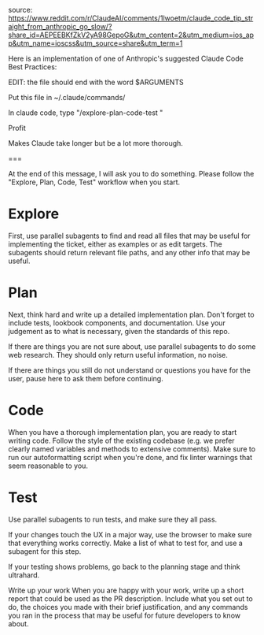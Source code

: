 source: https://www.reddit.com/r/ClaudeAI/comments/1lwoetm/claude_code_tip_straight_from_anthropic_go_slow/?share_id=AEPEEBKfZkV2yA98GepoG&utm_content=2&utm_medium=ios_app&utm_name=ioscss&utm_source=share&utm_term=1

Here is an implementation of one of Anthropic's suggested Claude Code Best Practices:

EDIT: the file should end with the word $ARGUMENTS

Put this file in ~/.claude/commands/

In claude code, type "/explore-plan-code-test <whatever task you want>"

Profit

Makes Claude take longer but be a lot more thorough.

===

At the end of this message, I will ask you to do something. Please follow the "Explore, Plan, Code, Test" workflow when you start.

# Explore

First, use parallel subagents to find and read all files that may be useful for implementing the ticket, either as examples or as edit targets. The subagents should return relevant file paths, and any other info that may be useful.

# Plan

Next, think hard and write up a detailed implementation plan. Don't forget to include tests, lookbook components, and documentation. Use your judgement as to what is necessary, given the standards of this repo.

If there are things you are not sure about, use parallel subagents to do some web research. They should only return useful information, no noise.

If there are things you still do not understand or questions you have for the user, pause here to ask them before continuing.

# Code

When you have a thorough implementation plan, you are ready to start writing code. Follow the style of the existing codebase (e.g. we prefer clearly named variables and methods to extensive comments). Make sure to run our autoformatting script when you're done, and fix linter warnings that seem reasonable to you.

# Test

Use parallel subagents to run tests, and make sure they all pass.

If your changes touch the UX in a major way, use the browser to make sure that everything works correctly. Make a list of what to test for, and use a subagent for this step.

If your testing shows problems, go back to the planning stage and think ultrahard.

Write up your work
When you are happy with your work, write up a short report that could be used as the PR description. Include what you set out to do, the choices you made with their brief justification, and any commands you ran in the process that may be useful for future developers to know about.
